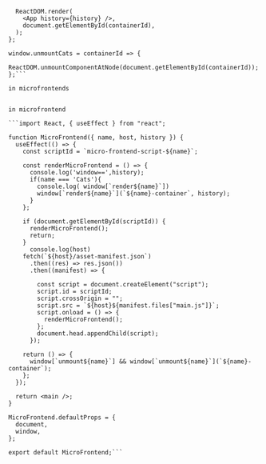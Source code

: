 ```window.renderCats = (containerId, history) => {
  ReactDOM.render(
    <App history={history} />,
    document.getElementById(containerId),
  );
};

window.unmountCats = containerId => {
  ReactDOM.unmountComponentAtNode(document.getElementById(containerId));
};```

in microfrontends


in microfrontend

```import React, { useEffect } from "react";

function MicroFrontend({ name, host, history }) {
  useEffect(() => {
    const scriptId = `micro-frontend-script-${name}`;

    const renderMicroFrontend = () => {
      console.log('window==',history);
      if(name === 'Cats'){
        console.log( window[`render${name}`])
        window[`render${name}`](`${name}-container`, history);
      }
    };

    if (document.getElementById(scriptId)) {
      renderMicroFrontend();
      return;
    }
      console.log(host)
    fetch(`${host}/asset-manifest.json`)
      .then((res) => res.json())
      .then((manifest) => {

        const script = document.createElement("script");
        script.id = scriptId;
        script.crossOrigin = "";
        script.src = `${host}${manifest.files["main.js"]}`;
        script.onload = () => {
          renderMicroFrontend();
        };
        document.head.appendChild(script);
      });

    return () => {
      window[`unmount${name}`] && window[`unmount${name}`](`${name}-container`);
    };
  });

  return <main />;
}

MicroFrontend.defaultProps = {
  document,
  window,
};

export default MicroFrontend;```